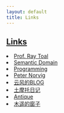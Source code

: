 ```yaml
---
layout: default
title: Links
---
```

## [Links]({{page.title}})

<u1 class="archive">
    <li><a href="http://cs.lmu.edu/~ray/">Prof. Ray Toal</a></li>
    <li><a href="http://semantic-domain.blogspot.hk/">Semantic Domain</a></li>
    <li><a href="http://www.cnblogs.com/weidagang2046">Programming</li>
    <li><a href="http://norvig.com/">Peter Norvig</a></li>
    <li><a href="http://blog.codingnow.com/">云风的BLOG</a></li>
    <li><a href="http://www.immusoul.com/">土摩托日记</a></li>
    <li><a href="http://vieplivee.wordpress.com/">Antique</a></li> 
    <li><a href="http://blog.farmostwood.net/">木遥的窗子</a></li> 
 </u1>

